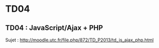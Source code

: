 TD04
====

TD04 : JavaScript/Ajax + PHP
---

Sujet : http://moodle.utc.fr/file.php/872/TD_P2013/td_js_ajax_php.html